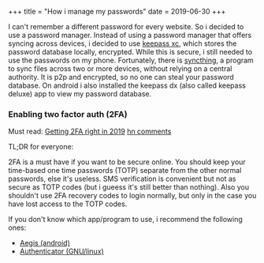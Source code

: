 +++
title = "How i manage my passwords"
date = 2019-06-30
+++

I can't remember a different password for every website.
So i decided to use a password manager. Instead of using a password manager that offers
syncing across devices, i decided to use [keepass xc](https://keepassxc.org), which stores the password database locally, encrypted.
While this is secure, i still needed to use the passwords on my phone.
Fortunately, there is [syncthing](https://syncthing.net), a program to sync files across two or more devices, without relying on a central
authority. It is p2p and encrypted, so no one can steal your password database.
On android i also installed the keepass dx (also called keepass deluxe) app to view my password database.

### Enabling two factor auth (2FA)

Must read:
[Getting 2FA right in 2019](https://blog.trailofbits.com/2019/06/20/getting-2fa-right-in-2019/)
[hn comments](https://news.ycombinator.com/item?id=20232164)

TL;DR for everyone:

2FA is a must have if you want to be secure online. You should keep your time-based one time passwords (TOTP)
separate from the other normal passwords, else it's useless. SMS verification is convenient but not as secure as TOTP codes
(but i gueess it's still better than nothing). Also you shouldn't use 2FA recovery codes to login normally,
but only in the case you have lost access to the TOTP codes.

If you don't know which app/program to use, i recommend the following ones:

- [Aegis (android)](https://github.com/beemdevelopment/Aegis)
- [Authenticator (GNU/linux)](https://gitlab.gnome.org/World/Authenticator)
